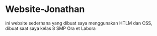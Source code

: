 # Website-Jonathan
ini website sederhana yang dibuat saya menggunakan HTLM dan CSS, dibuat saat saya kelas 8 SMP Ora et Labora
